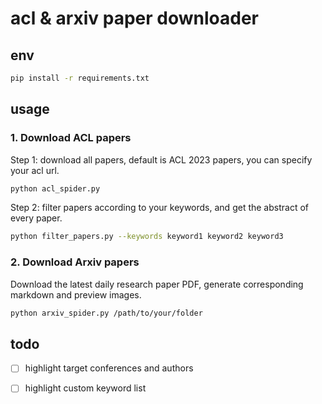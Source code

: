 # acl & arxiv paper downloader


## env
```bash
pip install -r requirements.txt
```



## usage


### 1. Download ACL papers
Step 1: download all papers, default is ACL 2023 papers, you can specify your acl url.
```bash
python acl_spider.py
```

Step 2: filter papers according to your keywords, and get the abstract of every paper.
```bash
python filter_papers.py --keywords keyword1 keyword2 keyword3
```


### 2. Download Arxiv papers

Download the latest daily research paper PDF, generate corresponding markdown and preview images.

```bash
python arxiv_spider.py /path/to/your/folder
```

## todo
- [ ] highlight target conferences and authors
- [ ] highlight custom keyword list

